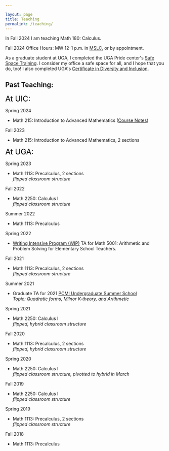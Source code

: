 ```yaml
---

layout: page
title: Teaching
permalink: /teaching/
---
```


In Fall 2024 I am teaching Math 180: Calculus.  

Fall 2024 Office Hours: MW 12-1 p.m. in [MSLC](https://mslc.uic.edu/), or by appointment.  


As a graduate student at UGA, I completed the UGA Pride center's [Safe Space Training](https://lgbtcenter.uga.edu/content_page/safe-space). I consider my office a safe space for all, and I hope that you do, too! I also completed UGA's [Certificate in Diversity and Inclusion](http://diversity.uga.edu/index.php/programs/article/cdi).      


## Past Teaching:  

<font size= "5"> <span style="color: black"> At UIC: </span> </font>

Spring 2024

* Math 215: Introduction to Advanced Mathematics ([Course Notes](https://drive.google.com/file/d/1Su9hBU4VhHFGHW0zZVW_gRh48vga_NQ-/view?usp=sharing))  

Fall 2023  

* Math 215: Introduction to Advanced Mathematics, 2 sections  

<font size= "5"> <span style="color: black"> At UGA: </span> </font>

Spring 2023 

* Math 1113: Precalculus, 2 sections  
	*flipped classroom structure*  

Fall 2022

* Math 2250: Calculus I   
	*flipped classroom structure*  

Summer 2022

* Math 1113: Precalculus    

Spring 2022

* [Writing Intensive Program (WIP)](https://write.uga.edu/programs/wip/) TA for Math 5001: Arithmetic and Problem Solving for Elementary School Teachers.  

Fall 2021 

* Math 1113: Precalculus, 2 sections  
	*flipped classroom structure*  

Summer 2021

* Graduate TA for 2021 [PCMI Undergraduate Summer School](https://www.ias.edu/pcmi)    
	*Topic: Quadratic forms, Milnor K-theory, and Arithmetic*  

Spring 2021

* Math 2250: Calculus I   
	*flipped, hybrid classroom structure*  

Fall 2020

* Math 1113: Precalculus, 2 sections  
	*flipped, hybrid classroom structure*

Spring 2020 

* Math 2250: Calculus I  
	*flipped classroom structure, pivotted to hybrid in March*  

Fall 2019

* Math 2250: Calculus I  
	*flipped classroom structure*  

Spring 2019  

* Math 1113: Precalculus, 2 sections  
	*flipped classroom structure*

Fall 2018 

* Math 1113: Precalculus